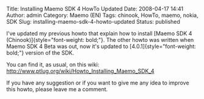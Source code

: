 Title: Installing Maemo SDK 4 HowTo Updated
Date: 2008-04-17 14:41
Author: admin
Category: Maemo (EN)
Tags: chinook, HowTo, maemo, nokia, SDK
Slug: installing-maemo-sdk-4-howto-updated
Status: published

I've updated my previous howto that explain how to install [Maemo SDK 4
(Chinook)]{style="font-weight: bold;"}. The other howto was written when
Maemo SDK 4 Beta was out, now it's updated to
[4.0.1]{style="font-weight: bold;"} version of the SDK.

You can find it, as usual, on this wiki:
<http://www.ptlug.org/wiki/Howto_Installing_Maemo_SDK_4>

If you have any suggestion or if you want to give me any idea to improve
this howto, please leave me a comment.
